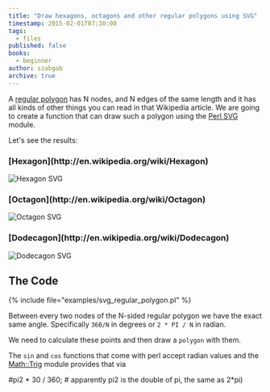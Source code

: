 ```yaml
---
title: "Draw hexagons, octagons and other regular polygons using SVG"
timestamp: 2015-02-01T07:30:00
tags:
  - files
published: false
books:
  - beginner
author: szabgab
archive: true
---
```



A [regular polygon](http://en.wikipedia.org/wiki/Regular_polygon) has N nodes,
and N edges of the same length and it has all kinds of other things you can read in that Wikipedia
article. We are going to create a function that can draw such a polygon using the
[Perl SVG](https://metacpan.org/pod/SVG) module.


Let's see the results:

<h3>[Hexagon](http://en.wikipedia.org/wiki/Hexagon)</h3>

<img src="/img/hexagon.svg" alt="Hexagon SVG" />

<h3>[Octagon](http://en.wikipedia.org/wiki/Octagon)</h3>

<img src="/img/octagon.svg" alt="Octagon SVG" />

<h3>[Dodecagon](http://en.wikipedia.org/wiki/Dodecagon)</h3>

<img src="/img/dodecagon.svg" alt="Dodecagon SVG" />

## The Code

{% include file="examples/svg_regular_polygon.pl" %}

Between every two nodes of the N-sided regular polygon we have the exact same
angle. Specifically `360/N` in degrees or `2 * PI / N` in radian.

We need to calculate these points and then draw a `polygon` with them.

The `sin` and `cos` functions that come with perl accept radian
values and the <a href="">Math::Trig</a>  module provides that via 



#pi2 * 30 / 360;
        # apparently pi2 is the double of pi, the same as 2*pi)


